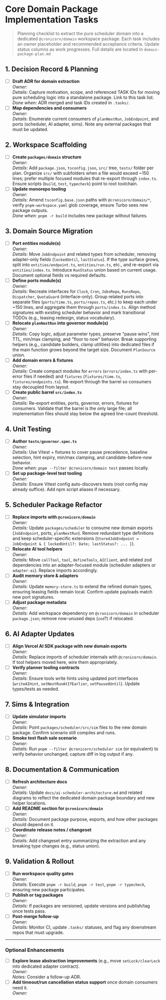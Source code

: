 # Core Domain Package Implementation Tasks

> Planning checklist to extract the pure scheduler domain into a dedicated `@cronicorn/domain` workspace package. Each task includes an owner placeholder and recommended acceptance criteria. Update status columns as work progresses.
>Full details are located in `domain-package-plan.md`

## 1. Decision Record & Planning

- [ ] **Draft ADR for domain extraction**  \
  _Owner:_ <!-- assign -->  \
  _Details:_ Capture motivation, scope, and referenced TASK IDs for moving pure scheduling logic into a standalone package. Link to this task list.  \
  _Done when:_ ADR merged and task IDs created in `.tasks/`.
- [ ] **Map dependencies and consumers**  \
  _Owner:_  \
  _Details:_ Enumerate current consumers of `planNextRun`, `JobEndpoint`, and ports (scheduler, AI adapter, sims). Note any external packages that must be updated.

## 2. Workspace Scaffolding

- [ ] **Create `packages/domain` structure**  \
  _Owner:_  \
  _Details:_ Add `package.json`, `tsconfig.json`, `src/` tree, `tests/` folder per plan. Organize `src/` with subfolders when a file would exceed ~150 lines; prefer multiple focused modules that re-export through `index.ts`. Ensure scripts (`build`, `test`, `typecheck`) point to root toolchain.
- [ ] **Update monorepo tooling**  \
  _Owner:_  \
  _Details:_ Amend `tsconfig.base.json` paths with `@cronicorn/domain/*`, verify `pnpm-workspace.yaml` glob coverage, ensure Turbo sees new package outputs.  \
  _Done when:_ `pnpm -r build` includes new package without failures.

## 3. Domain Source Migration

- [ ] **Port entities module(s)**  \
  _Owner:_  \
  _Details:_ Move `JobEndpoint` and related types from scheduler, removing adapter-only fields (`lockedUntil`, `lastStatus`). If the type surface grows, split into `entities/endpoint.ts`, `entities/run.ts`, etc., and re-export via `entities/index.ts`. Introduce `RunStatus` union based on current usage. Document optional fields vs required defaults.
- [ ] **Define ports module(s)**  \
  _Owner:_  \
  _Details:_ Recreate interfaces for `Clock`, `Cron`, `JobsRepo`, `RunsRepo`, `Dispatcher`, `QuotaGuard` (interface-only). Group related ports into separate files (`ports/time.ts`, `ports/repos.ts`, etc.) to keep each under ~150 lines, and aggregate them through `ports/index.ts`. Align method signatures with existing scheduler behavior and mark transitional TODOs (e.g., leasing redesign, status vocabulary).
- [ ] **Relocate `planNextRun` into governor module(s)**  \
  _Owner:_  \
  _Details:_ Copy logic, adjust parameter types, preserve "pause wins", hint TTL, min/max clamping, and "floor to now" behavior. Break supporting helpers (e.g., candidate builders, clamp utilities) into dedicated files if the main function grows beyond the target size. Document `PlanSource` union.
- [ ] **Add domain errors & fixtures**  \
  _Owner:_  \
  _Details:_ Create compact modules for `errors` (`errors/index.ts` with per-error files if needed) and `fixtures` (`fixtures/time.ts`, `fixtures/endpoints.ts`). Re-export through the barrel so consumers stay decoupled from layout.
- [ ] **Create public barrel `src/index.ts`**  \
  _Owner:_  \
  _Details:_ Re-export entities, ports, governor, errors, fixtures for consumers. Validate that the barrel is the only large file; all implementation files should stay below the agreed line-count threshold.

## 4. Unit Testing

- [ ] **Author `tests/governor.spec.ts`**  \
  _Owner:_  \
  _Details:_ Use Vitest + fixtures to cover pause precedence, baseline selection, hint expiry, min/max clamping, and candidate-before-now behavior.  \
  _Done when:_ `pnpm --filter @cronicorn/domain test` passes locally.
- [ ] **Set up package-level test tooling**  \
  _Owner:_  \
  _Details:_ Ensure Vitest config auto-discovers tests (root config may already suffice). Add npm script aliases if necessary.

## 5. Scheduler Package Refactor

- [ ] **Replace imports with `@cronicorn/domain`**  \
  _Owner:_  \
  _Details:_ Update `packages/scheduler` to consume new domain exports (`JobEndpoint`, ports, `planNextRun`). Remove redundant type definitions and keep scheduler-specific extensions (`StoredJobEndpoint = JobEndpoint & { lockedUntil?: Date; lastStatus?: ... }`).
- [ ] **Relocate AI tool helpers**  \
  _Owner:_  \
  _Details:_ Move `callTool`, `tool`, `defineTools`, `AIClient`, and related zod dependencies into an adapter-focused module (scheduler adapters or `adapter-ai`). Replace imports accordingly.
- [ ] **Audit memory store & adapters**  \
  _Owner:_  \
  _Details:_ Update `memory-store.ts` to extend the refined domain types, ensuring leasing fields remain local. Confirm update payloads match new port signatures.
- [ ] **Adjust package metadata**  \
  _Owner:_  \
  _Details:_ Add workspace dependency on `@cronicorn/domain` in scheduler `package.json`; remove now-unused deps (`zod`?) if relocated.

## 6. AI Adapter Updates

- [ ] **Align Vercel AI SDK package with new domain exports**  \
  _Owner:_  \
  _Details:_ Replace imports of scheduler internals with `@cronicorn/domain`. If tool helpers moved here, wire them appropriately.
- [ ] **Verify planner tooling contracts**  \
  _Owner:_  \
  _Details:_ Ensure tools write hints using updated port interfaces (`writeAIHint`, `setNextRunAtIfEarlier`, `setPausedUntil`). Update types/tests as needed.

## 7. Sims & Integration

- [ ] **Update simulator imports**  \
  _Owner:_  \
  _Details:_ Point `packages/scheduler/src/sim` files to the new domain package. Confirm scenario still compiles and runs.
- [ ] **Smoke test flash sale scenario**  \
  _Owner:_  \
  _Details:_ Run `pnpm --filter @cronicorn/scheduler sim` (or equivalent) to verify behavior unchanged; capture diff in log output if any.

## 8. Documentation & Communication

- [ ] **Refresh architecture docs**  \
  _Owner:_  \
  _Details:_ Update `docs/ai-scheduler-architecture.md` and related diagrams to reflect the dedicated domain package boundary and new helper locations.
- [ ] **Add README section for `@cronicorn/domain`**  \
  _Owner:_  \
  _Details:_ Document package purpose, exports, and how other packages should depend on it.
- [ ] **Coordinate release notes / changeset**  \
  _Owner:_  \
  _Details:_ Add changeset entry summarizing the extraction and any breaking type changes (e.g., status union).

## 9. Validation & Rollout

- [ ] **Run workspace quality gates**  \
  _Owner:_  \
  _Details:_ Execute `pnpm -r build`, `pnpm -r test`, `pnpm -r typecheck`, ensuring new package participates.
- [ ] **Publish or tag packages**  \
  _Owner:_  \
  _Details:_ If packages are versioned, update versions and publish/tag once tests pass.
- [ ] **Post-merge follow-up**  \
  _Owner:_  \
  _Details:_ Monitor CI, update `.tasks/` statuses, and flag any downstream repos that must upgrade.

---

### Optional Enhancements

- [ ] **Explore lease abstraction improvements** (e.g., move `setLock/clearLock` into dedicated adapter contract).  \
  _Owner:_  \
  _Notes:_ Consider a follow-up ADR.
- [ ] **Add timeout/run cancellation status support** once domain consumers need it.  \
  _Owner:_
